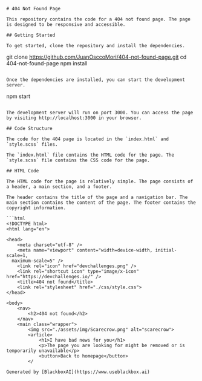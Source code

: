  ```
# 404 Not Found Page

This repository contains the code for a 404 not found page. The page is designed to be responsive and accessible.

## Getting Started

To get started, clone the repository and install the dependencies.

```
git clone https://github.com/JuanOsccoMori/404-not-found-page.git
cd 404-not-found-page
npm install
```

Once the dependencies are installed, you can start the development server.

```
npm start
```

The development server will run on port 3000. You can access the page by visiting http://localhost:3000 in your browser.

## Code Structure

The code for the 404 page is located in the `index.html` and `style.scss` files.

The `index.html` file contains the HTML code for the page. The `style.scss` file contains the CSS code for the page.

## HTML Code

The HTML code for the page is relatively simple. The page consists of a header, a main section, and a footer.

The header contains the title of the page and a navigation bar. The main section contains the content of the page. The footer contains the copyright information.

```html
<!DOCTYPE html>
<html lang="en">

<head>
    <meta charset="utf-8" />
    <meta name="viewport" content="width=device-width, initial-scale=1,
  maximum-scale=5" />
    <link rel="icon" href="devchallenges.png" />
    <link rel="shortcut icon" type="image/x-icon" href="https://devchallenges.io/" />
    <title>404 not found</title>
    <link rel="stylesheet" href="./css/style.css">
</head>

<body>
    <nav>
        <h2>404 not found</h2>
    </nav>
    <main class="wrapper">
        <img src="./assets/img/Scarecrow.png" alt="scarecrow">
        <article>
            <h1>I have bad news for you</h1>
            <p>The page you are looking for might be removed or is temporarily unavailable</p>
            <button>Back to homepage</button>
        </

Generated by [BlackboxAI](https://www.useblackbox.ai)